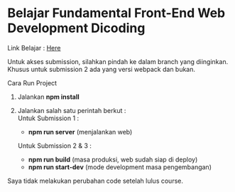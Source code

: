 # Belajar Fundamental Front-End Web Development Dicoding

Link Belajar : [Here](https://www.dicoding.com/academies/163)  

Untuk akses submission, silahkan pindah ke dalam branch yang diinginkan.  
Khusus untuk submission 2 ada yang versi webpack dan bukan.

Cara Run Project  
1. Jalankan **npm install**
2. Jalankan salah satu perintah berkut :  
    Untuk Submission 1 : 
    - **npm run server** (menjalankan web)

    Untuk Submission 2 & 3 :
    - **npm run build** (masa produksi, web sudah siap di deploy)
    - **npm run start-dev** (mode development masa pengembangan)  

Saya tidak melakukan perubahan code setelah lulus course.  